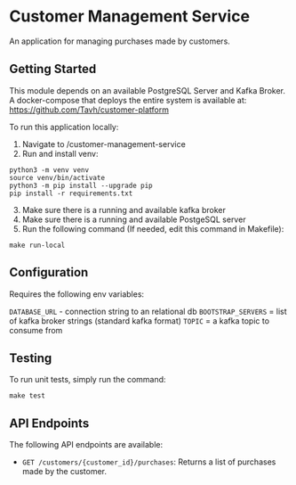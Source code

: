 # Customer Management Service

An application for managing purchases made by customers.

## Getting Started

This module depends on an available PostgreSQL Server and Kafka Broker.
A docker-compose that deploys the entire system is available at: https://github.com/Tavh/customer-platform

To run this application locally:
1. Navigate to /customer-management-service
2. Run and install venv:
```
python3 -m venv venv
source venv/bin/activate
python3 -m pip install --upgrade pip
pip install -r requirements.txt
```
3. Make sure there is a running and available kafka broker
4. Make sure there is a running and available PostgeSQL server
5. Run the following command (If needed, edit this command in Makefile):

```
make run-local
```

## Configuration

Requires the following env variables:

`DATABASE_URL` - connection string to an relational db
`BOOTSTRAP_SERVERS` = list of kafka broker strings (standard kafka format)
`TOPIC` = a kafka topic to consume from

## Testing

To run unit tests, simply run the command:
```
make test
```

## API Endpoints

The following API endpoints are available:

- `GET /customers/{customer_id}/purchases`: Returns a list of purchases made by the customer.
